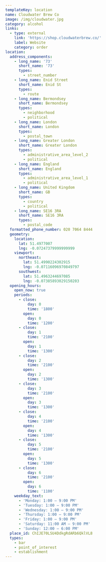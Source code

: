 ```yaml
---
templateKey: location
name: Cloudwater Brew Co
image: /img/cloudwater.jpg
category: alcohol
links:
  - type: external
    link: 'https://shop.cloudwaterbrew.co/'
    label: Website
    category: order
location:
  address_components:
    - long_name: '73'
      short_name: '73'
      types:
        - street_number
    - long_name: Enid Street
      short_name: Enid St
      types:
        - route
    - long_name: Bermondsey
      short_name: Bermondsey
      types:
        - neighborhood
        - political
    - long_name: London
      short_name: London
      types:
        - postal_town
    - long_name: Greater London
      short_name: Greater London
      types:
        - administrative_area_level_2
        - political
    - long_name: England
      short_name: England
      types:
        - administrative_area_level_1
        - political
    - long_name: United Kingdom
      short_name: GB
      types:
        - country
        - political
    - long_name: SE16 3RA
      short_name: SE16 3RA
      types:
        - postal_code
  formatted_phone_number: 020 7064 8444
  geometry:
    location:
      lat: 51.4977007
      lng: -0.07247379999999999
    viewport:
      northeast:
        lat: 51.4990224302915
        lng: -0.07116096970849797
      southwest:
        lat: 51.4963244697085
        lng: -0.07385893029150203
  opening_hours:
    open_now: true
    periods:
      - close:
          day: 0
          time: '1800'
        open:
          day: 0
          time: '1200'
      - close:
          day: 1
          time: '2100'
        open:
          day: 1
          time: '1300'
      - close:
          day: 2
          time: '2100'
        open:
          day: 2
          time: '1300'
      - close:
          day: 3
          time: '2100'
        open:
          day: 3
          time: '1300'
      - close:
          day: 4
          time: '2100'
        open:
          day: 4
          time: '1300'
      - close:
          day: 5
          time: '2100'
        open:
          day: 5
          time: '1300'
      - close:
          day: 6
          time: '2100'
        open:
          day: 6
          time: '1100'
    weekday_text:
      - 'Monday: 1:00 – 9:00 PM'
      - 'Tuesday: 1:00 – 9:00 PM'
      - 'Wednesday: 1:00 – 9:00 PM'
      - 'Thursday: 1:00 – 9:00 PM'
      - 'Friday: 1:00 – 9:00 PM'
      - 'Saturday: 11:00 AM – 9:00 PM'
      - 'Sunday: 12:00 – 6:00 PM'
  place_id: ChIJE70LSU4DdkgRdARb6QklVL8
  types:
    - bar
    - point_of_interest
    - establishment
---
```

